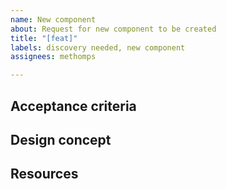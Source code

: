 ```yaml
---
name: New component
about: Request for new component to be created
title: "[feat]"
labels: discovery needed, new component
assignees: methomps

---
```


<!-- Description of new component -->

## Acceptance criteria ##
<!-- List of criteria -->

## Design concept ##
<!-- Pasted image or XD link -->

## Resources ##
<!-- List of other links/resources -->
